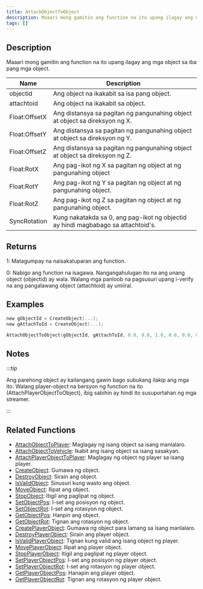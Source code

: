 ```yaml
---
title: AttachObjectToObject
description: Maaari mong gamitin ang function na ito upang ilagay ang mga object sa iba pang mga object.
tags: []
---
```


<VersionWarn version='SA-MP 0.3d' />

## Description

Maaari mong gamitin ang function na ito upang ilagay ang mga object sa iba pang mga object.

| Name          | Description                                                             |
| ------------- | ----------------------------------------------------------------------- |
| objectid      | Ang object na ikakabit sa isa pang object.                                |
| attachtoid    | Ang object na ikakabit sa object.                                         |
| Float:OffsetX | Ang distansya sa pagitan ng pangunahing object at object sa direksyon ng X.|
| Float:OffsetY | Ang distansya sa pagitan ng pangunahing object at object sa direksyon ng Y.|
| Float:OffsetZ | Ang distansya sa pagitan ng pangunahing object at object sa direksyon ng Z.|
| Float:RotX    | Ang pag-ikot ng X sa pagitan ng object at ng pangunahing object           |
| Float:RotY    | Ang pag-ikot ng Y sa pagitan ng object at ng pangunahing object.          |
| Float:RotZ    | Ang pag-ikot ng Z sa pagitan ng object at ng pangunahing object.          |
| SyncRotation  | Kung nakatakda sa 0, ang pag-ikot ng objectid ay hindi magbabago sa attachtoid's.|

## Returns

1: Matagumpay na naisakatuparan ang function.

0: Nabigo ang function na isagawa. Nangangahulugan ito na ang unang object (objectid) ay wala. Walang mga panloob na pagsusuri upang i-verify na ang pangalawang object (attachtoid) ay umiiral.

## Examples

```c
new gObjectId = CreateObject(...);
new gAttachToId = CreateObject(...);

AttachObjectToObject(gObjectId, gAttachToId, 0.0, 0.0, 1.0, 0.0, 0.0, 0.0, 1);
```

## Notes

:::tip

Ang parehong object ay kailangang gawin bago subukang ilakip ang mga ito. Walang player-object na bersyon ng function na ito (AttachPlayerObjectToObject), ibig sabihin ay hindi ito susuportahan ng mga streamer.

:::

## Related Functions

- [AttachObjectToPlayer](AttachObjectToPlayer): Maglagay ng isang object sa isang manlalaro.
- [AttachObjectToVehicle](AttachObjectToVehicle): Ikabit ang isang object sa isang sasakyan.
- [AttachPlayerObjectToPlayer](AttachPlayerObjectToPlayer): Maglagay ng object ng player sa isang player.
- [CreateObject](CreateObject): Gumawa ng object.
- [DestroyObject](DestroyObject): Sirain ang object.
- [IsValidObject](IsValidObject): Sinusuri kung wasto ang object.
- [MoveObject](MoveObject): Ilipat ang object.
- [StopObject](StopObject): Itigil ang paglipat ng object.
- [SetObjectPos](SetObjectPos): I-set ang posisyon ng object.
- [SetObjectRot](SetObjectRot): I-set ang rotasyon ng object.
- [GetObjectPos](GetObjectPos): Hanpin ang object.
- [GetObjectRot](GetObjectRot): Tignan ang rotasyon ng object.
- [CreatePlayerObject](CreatePlayerObject): Gumawa ng object para lamang sa isang manlalaro.
- [DestroyPlayerObject](DestroyPlayerObject): Sirain ang player object.
- [IsValidPlayerObject](IsValidPlayerObject): Tignan kung valid ang isang object ng player.
- [MovePlayerObject](MovePlayerObject): Ilipat ang player object.
- [StopPlayerObject](StopPlayerObject): Itigil ang paglipat ng player object.
- [SetPlayerObjectPos](SetPlayerObjectPos): I-set ang posisyon ng player object.
- [SetPlayerObjectRot](SetPlayerObjectRot): I-set ang rotasyon ng player object.
- [GetPlayerObjectPos](GetPlayerObjectPos): Hanapin ang player object.
- [GetPlayerObjectRot](GetPlayerObjectRot): Tignan ang rotasyon ng player object.